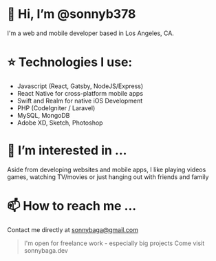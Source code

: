 # 👋 Hi, I’m @sonnyb378
I'm a web and mobile developer based in Los Angeles, CA.

# :star: Technologies I use:
- Javascript (React, Gatsby, NodeJS/Express)
- React Native for cross-platform mobile apps
- Swift and Realm for native iOS Development
- PHP (CodeIgniter / Laravel)
- MySQL, MongoDB
- Adobe XD, Sketch, Photoshop

# 👀 I’m interested in ...
Aside from developing websites and mobile apps, I like playing videos games, watching TV/movies or just hanging out with friends and family


# 📫 How to reach me ...
Contact me directly at sonnybaga@gmail.com

> I'm open for freelance work - especially big projects
> Come visit sonnybaga.dev

<!---
sonnyb378/sonnyb378 is a ✨ special ✨ repository because its `README.md` (this file) appears on your GitHub profile.
You can click the Preview link to take a look at your changes.
--->
